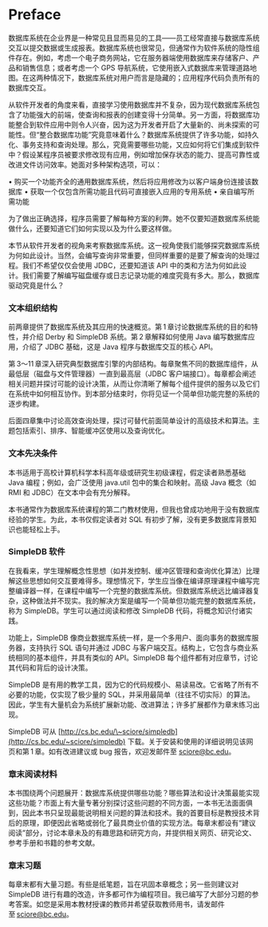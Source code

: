 # Preface

数据库系统在企业界是一种常见且显而易见的工具——员工经常直接与数据库系统交互以提交数据或生成报表。数据库系统也很常见，但通常作为软件系统的隐性组件存在。例如，考虑一个电子商务网站，它在服务器端使用数据库来存储客户、产品和销售信息；或者考虑一个 GPS 导航系统，它使用嵌入式数据库来管理道路地图。在这两种情况下，数据库系统对用户而言是隐藏的；应用程序代码负责所有的数据库交互。

从软件开发者的角度来看，直接学习使用数据库并不复杂，因为现代数据库系统包含了功能强大的前端，使查询和报表的创建变得十分简单。另一方面，将数据库功能整合到软件应用中则令人兴奋，因为这为开发者开启了大量新的、尚未探索的可能性。但“整合数据库功能”究竟意味着什么？数据库系统提供了许多功能，如持久化、事务支持和查询处理。那么，究竟需要哪些功能，又应如何将它们集成到软件中？假设某程序员被要求修改现有应用，例如增加保存状态的能力、提高可靠性或改进文件访问效率。她面对多种架构选项，可以：

• 购买一个功能齐全的通用数据库系统，然后将应用修改为以客户端身份连接该数据库
• 获取一个仅包含所需功能且代码可直接嵌入应用的专用系统
• 亲自编写所需功能

为了做出正确选择，程序员需要了解每种方案的利弊。她不仅要知道数据库系统能做什么，还要知道它们如何实现以及为什么要这样做。

本节从软件开发者的视角来考察数据库系统。这一视角使我们能够探究数据库系统为何如此设计。当然，会编写查询非常重要，但同样重要的是要了解查询的处理过程。我们不希望仅仅会使用 JDBC，还要知道该 API 中的类和方法为何如此设计。我们需要了解编写磁盘缓存或日志记录功能的难度究竟有多大。那么，数据库驱动究竟是什么？

### 文本组织结构

前两章提供了数据库系统及其应用的快速概览。第 1 章讨论数据库系统的目的和特性，并介绍 Derby 和 SimpleDB 系统。第 2 章解释如何使用 Java 编写数据库应用，介绍了 JDBC 基础，这是 Java 程序与数据库交互的核心 API。

第 3～11 章深入研究典型数据库引擎的内部结构。每章聚焦不同的数据库组件，从最低层（磁盘与文件管理器）一直到最高层（JDBC 客户端接口）。每章都会阐述相关问题并探讨可能的设计决策，从而让你清晰了解每个组件提供的服务以及它们在系统中如何相互协作。到本部分结束时，你将见证一个简单但功能完整的系统的逐步构建。

后面四章集中讨论高效查询处理，探讨可替代前面简单设计的高级技术和算法。主题包括索引、排序、智能缓冲区使用以及查询优化。

### 文本先决条件

本书适用于高校计算机科学本科高年级或研究生初级课程，假定读者熟悉基础 Java 编程；例如，会广泛使用 java.util 包中的集合和映射。高级 Java 概念（如 RMI 和 JDBC）在文本中会有充分解释。

本书通常作为数据库系统课程的第二门教材使用，但我也曾成功地用于没有数据库经验的学生。为此，本书仅假定读者对 SQL 有初步了解，没有更多数据库背景知识也能轻松上手。

### SimpleDB 软件

在我看来，学生理解概念性思想（如并发控制、缓冲区管理和查询优化算法）比理解这些思想如何交互要难得多。理想情况下，学生应当像在编译原理课程中编写完整编译器一样，在课程中编写一个完整的数据库系统。但数据库系统远比编译器复杂，这种做法并不现实。我的解决方案是编写一个简单但功能完整的数据库系统，称为 SimpleDB。学生可以通过阅读和修改 SimpleDB 代码，将概念知识付诸实践。

功能上，SimpleDB 像商业数据库系统一样，是一个多用户、面向事务的数据库服务器，支持执行 SQL 语句并通过 JDBC 与客户端交互。结构上，它包含与商业系统相同的基本组件，并具有类似的 API。SimpleDB 每个组件都有对应章节，讨论其代码和背后的设计决策。

SimpleDB 是有用的教学工具，因为它的代码规模小、易读易改。它省略了所有不必要的功能，仅实现了极少量的 SQL，并采用最简单（往往不切实际）的算法。因此，学生有大量机会为系统扩展新功能、改进算法；许多扩展都作为章末练习出现。

SimpleDB 可从 [http://cs.bc.edu/\~sciore/simpledb](http://cs.bc.edu/~sciore/simpledb) 下载。关于安装和使用的详细说明见该网页和第 1 章。如有改进建议或 bug 报告，欢迎发邮件至 [sciore@bc.edu](mailto:sciore@bc.edu)。

### 章末阅读材料

本书围绕两个问题展开：数据库系统提供哪些功能？哪些算法和设计决策最能实现这些功能？市面上有大量专著分别探讨这些问题的不同方面，一本书无法面面俱到，因此本书只呈现最能说明相关问题的算法和技术。我的首要目标是教授技术背后的原理，即便因此省略或弱化了最具商业价值的实现方法。每章末都设有“建议阅读”部分，讨论本章未及的有趣思路和研究方向，并提供相关网页、研究论文、参考手册和书籍的参考文献。

### 章末习题

每章末都有大量习题。有些是纸笔题，旨在巩固本章概念；另一些则建议对 SimpleDB 进行有趣的改造，许多都可作为编程项目。我已编写了大部分习题的参考答案。如您是采用本教材授课的教师并希望获取教师用书，请发邮件至 [sciore@bc.edu](mailto:sciore@bc.edu)。
